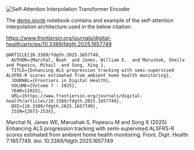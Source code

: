 ![Self-Attention Interpolation Transformer Encoder](self-attention_interpolation_transformer.png)

The [demo.ipynb](demo.ipynb) notebook contains and example of the self-attention interpolation architecture used in the below citation:

https://www.frontiersin.org/journals/digital-health/articles/10.3389/fdgth.2025.1657749

```
@ARTICLE{10.3389/fdgth.2025.1657749,
  AUTHOR={Marchal, Noah  and Janes, William E.  and Marushak, Sheila  and Popescu, Mihail  and Song, Xing },
  TITLE={Enhancing ALS progression tracking with semi-supervised ALSFRS-R scores estimated from ambient home health monitoring},
  JOURNAL={Frontiers in Digital Health},
  VOLUME={Volume 7 - 2025},
  YEAR={2025},
  URL={https://www.frontiersin.org/journals/digital-health/articles/10.3389/fdgth.2025.1657749},
  DOI={10.3389/fdgth.2025.1657749},
  ISSN={2673-253X},
```

Marchal N, Janes WE, Marushak S, Popescu M and Song X (2025) Enhancing ALS progression tracking with semi-supervised ALSFRS-R scores estimated from ambient home health monitoring. Front. Digit. Health 7:1657749. doi: 10.3389/fdgth.2025.1657749
